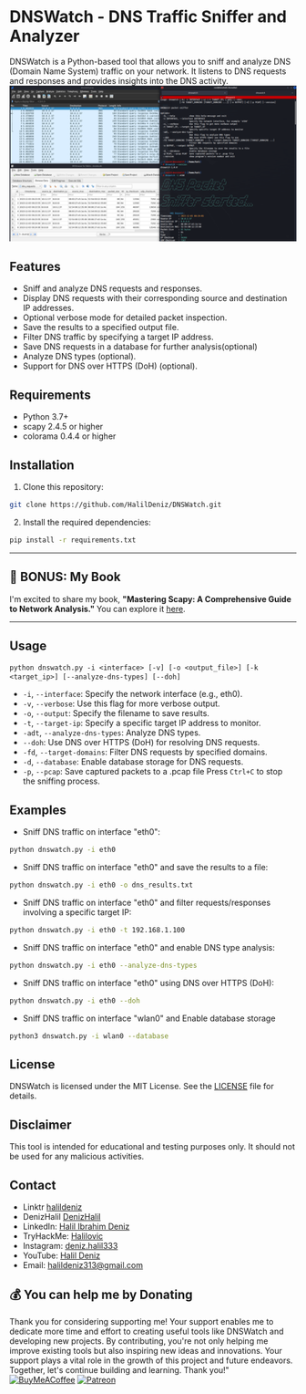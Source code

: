 # DNSWatch - DNS Traffic Sniffer and Analyzer
DNSWatch is a Python-based tool that allows you to sniff and analyze DNS (Domain Name System) traffic on your network. It listens to DNS requests and responses and provides insights into the DNS activity.
<img src="img/dnswatch.png">

## Features

- Sniff and analyze DNS requests and responses.
- Display DNS requests with their corresponding source and destination IP addresses.
- Optional verbose mode for detailed packet inspection.
- Save the results to a specified output file.
- Filter DNS traffic by specifying a target IP address.
- Save DNS requests in a database for further analysis(optional)
- Analyze DNS types (optional).
- Support for DNS over HTTPS (DoH) (optional).

## Requirements

- Python 3.7+
- scapy 2.4.5 or higher
- colorama 0.4.4 or higher

## Installation

1. Clone this repository:

```bash
git clone https://github.com/HalilDeniz/DNSWatch.git
```

2. Install the required dependencies:

```bash
pip install -r requirements.txt
```
---

## 📖 BONUS: My Book

I'm excited to share my book, **"Mastering Scapy: A Comprehensive Guide to Network Analysis."** You can explore it [here](https://denizhalil.com/2023/11/12/scapy-guide-to-network-analysis-book/).

---

## Usage

```
python dnswatch.py -i <interface> [-v] [-o <output_file>] [-k <target_ip>] [--analyze-dns-types] [--doh]
```

- `-i`, `--interface`: Specify the network interface (e.g., eth0).
- `-v`, `--verbose`: Use this flag for more verbose output.
- `-o`, `--output`: Specify the filename to save results.
- `-t`, `--target-ip`: Specify a specific target IP address to monitor.
- `-adt`, `--analyze-dns-types`: Analyze DNS types.
- `--doh`: Use DNS over HTTPS (DoH) for resolving DNS requests.
- `-fd`, `--target-domains`: Filter DNS requests by specified domains.
- `-d`, `--database`: Enable database storage for DNS requests.
- `-p`, `--pcap`: Save captured packets to a .pcap file
Press `Ctrl+C` to stop the sniffing process.

## Examples

- Sniff DNS traffic on interface "eth0":
```bash
python dnswatch.py -i eth0
```

- Sniff DNS traffic on interface "eth0" and save the results to a file:
```bash
python dnswatch.py -i eth0 -o dns_results.txt
```

- Sniff DNS traffic on interface "eth0" and filter requests/responses involving a specific target IP:
```bash
python dnswatch.py -i eth0 -t 192.168.1.100
```

- Sniff DNS traffic on interface "eth0" and enable DNS type analysis:
```bash
python dnswatch.py -i eth0 --analyze-dns-types
```

- Sniff DNS traffic on interface "eth0" using DNS over HTTPS (DoH):

```bash
python dnswatch.py -i eth0 --doh
```

- Sniff DNS traffic on interface "wlan0" and Enable database storage
```bash
python3 dnswatch.py -i wlan0 --database
```
## License

DNSWatch is licensed under the MIT License. See the [LICENSE](LICENSE) file for details.

## Disclaimer

This tool is intended for educational and testing purposes only. It should not be used for any malicious activities.

## Contact
- Linktr [halildeniz](https://linktr.ee/halildeniz)
- DenizHalil [DenizHalil](https://denizhalil.com)
- LinkedIn: [Halil Ibrahim Deniz](https://www.linkedin.com/in/halil-ibrahim-deniz/)
- TryHackMe: [Halilovic](https://tryhackme.com/p/halilovic)
- Instagram: [deniz.halil333](https://www.instagram.com/deniz.halil333/)
- YouTube: [Halil Deniz](https://www.youtube.com/c/HalilDeniz)
- Email: halildeniz313@gmail.com


## 💰 You can help me by Donating
Thank you for considering supporting me! Your support enables me to dedicate more time and effort to creating useful tools like DNSWatch and developing new projects. By contributing, you're not only helping me improve existing tools but also inspiring new ideas and innovations. Your support plays a vital role in the growth of this project and future endeavors. Together, let's continue building and learning. Thank you!"<br>
[![BuyMeACoffee](https://img.shields.io/badge/Buy%20Me%20a%20Coffee-ffdd00?style=for-the-badge&logo=buy-me-a-coffee&logoColor=black)](https://buymeacoffee.com/halildeniz) 
[![Patreon](https://img.shields.io/badge/Patreon-F96854?style=for-the-badge&logo=patreon&logoColor=white)](https://patreon.com/denizhalil) 

  
